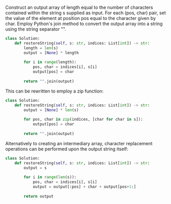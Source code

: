 Construct an output array of length equal to the number of characters contained within the string s supplied as input. For each (pos, char) pair, set the value of the element at position pos equal to the character given by char. Employ Python's join method to convert the output array into a string using the string separator "".

```python
class Solution:
    def restoreString(self, s: str, indices: List[int]) -> str:
        length = len(s)
        output = [None] * length
        
        for i in range(length):
            pos, char = indices[i], s[i]
            output[pos] = char
            
        return "".join(output)
```

This can be rewritten to employ a zip function:

``` python
class Solution:
    def restoreString(self, s: str, indices: List[int]) -> str:
        output = [None] * len(s)
        
        for pos, char in zip(indices, [char for char in s]):
            output[pos] = char
            
        return "".join(output)
```

Alternatively to creating an intermediary array, character replacement operations can be performed upon the output string itself:

```python
class Solution:
    def restoreString(self, s: str, indices: List[int]) -> str:
        output = s
        
        for i in range(len(s)):
            pos, char = indices[i], s[i]
            output = output[:pos] + char + output[pos+1:]
            
        return output
```
